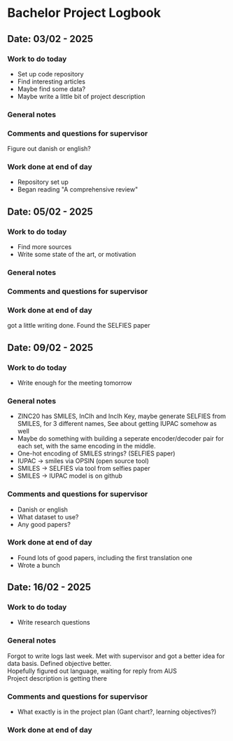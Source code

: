 # Bachelor Project Logbook
## Date: 03/02 - 2025
### Work to do today
- Set up code repository
- Find interesting articles
- Maybe find some data?
- Maybe write a little bit of project description
### General notes

### Comments and questions for supervisor
Figure out danish or english?

### Work done at end of day
- Repository set up
- Began reading "A comprehensive review"
## Date: 05/02 - 2025
### Work to do today
- Find more sources
- Write some state of the art, or motivation
### General notes

### Comments and questions for supervisor

### Work done at end of day
got a little writing done. Found the SELFIES paper

## Date: 09/02 - 2025
### Work to do today
- Write enough for the meeting tomorrow
### General notes
- ZINC20 has SMILES, InClh and Inclh Key, maybe generate SELFIES from SMILES, for 3 different names, See about getting IUPAC somehow as well
- Maybe do something with building a seperate encoder/decoder pair for each set, with the same encoding in the middle.
- One-hot encoding of SMILES strings? (SELFIES paper)
- IUPAC -> smiles via OPSIN (open source tool)
- SMILES -> SELFIES via tool from selfies paper
- SMILES -> IUPAC model is on github
### Comments and questions for supervisor
- Danish or english
- What dataset to use?
- Any good papers?

### Work done at end of day
- Found lots of good papers, including the first translation one
- Wrote a bunch


## Date: 16/02 - 2025
### Work to do today
- Write research questions
### General notes
Forgot to write logs last week. Met with supervisor and got a better idea for data basis. Defined objective better. <br>
Hopefully figured out language, waiting for reply from AUS <br>
Project description is getting there
### Comments and questions for supervisor
- What exactly is in the project plan (Gant chart?, learning objectives?)
### Work done at end of day